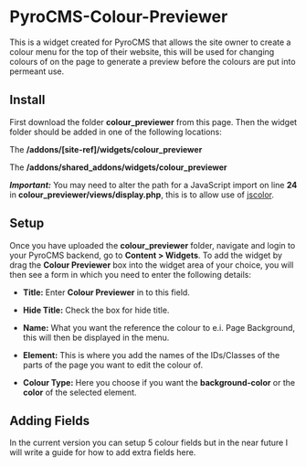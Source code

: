 PyroCMS-Colour-Previewer
========================

This is a widget created for PyroCMS that allows the site owner to create a colour menu for the top of their website, this will be used for changing colours of on the page to generate a preview before the colours are put into permeant use. 

## Install

First download the folder **colour_previewer** from this page. Then the widget folder should be added in one of the following locations:

The **/addons/[site-ref]/widgets/colour_previewer**

The **/addons/shared_addons/widgets/colour_previewer**

***Important:***
You may need to alter the path for a JavaScript import on line **24** in **colour_previewer/views/display.php**, this is to allow use of [jscolor](http://jscolor.com/).

## Setup

Once you have uploaded the **colour_previewer** folder, navigate and login to your PyroCMS backend, go to **Content > Widgets**. To add the widget by drag the **Colour Previewer** box into the widget area of your choice, you will then see a form in which you need to enter the following details:

* **Title:** Enter **Colour Previewer** in to this field.

* **Hide Title:** Check the box for hide title.

* **Name:** What you want the reference the colour to e.i. Page Background, this will then be displayed in the menu.

* **Element:** This is where you add the names of the IDs/Classes of the parts of the page you want to edit the colour of.

* **Colour Type:** Here you choose if you want the **background-color** or the **color** of the selected element.


## Adding Fields
In the current version you can setup 5 colour fields but in the near future I will write a guide for how to add extra fields here.